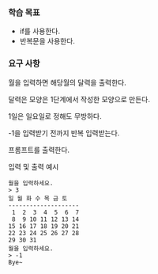 ### 학습 목표
* if를 사용한다. 
* 반복문을 사용한다.

### 요구 사항

월을 입력하면 해당월의 달력을 출력한다.

달력은 모양은 1단계에서 작성한 모양으로 만든다.

1일은 일요일로 정해도 무방하다.

-1을 입력받기 전까지 반복 입력받는다.

프롬프트를 출력한다.

입력 및 출력 예시
```shell
월을 입력하세요.
> 3
일 월 화 수 목 금 토
--------------------
 1  2  3  4  5  6  7
 8  9 10 11 12 13 14
15 16 17 18 19 20 21
22 23 24 25 26 27 28
29 30 31
월을 입력하세요.
> -1
Bye~
```